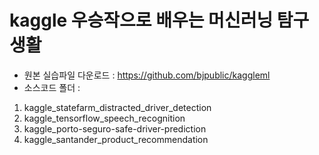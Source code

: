 # kaggle 우승작으로 배우는 머신러닝 탐구생활

- 원본 실습파일 다운로드 : https://github.com/bjpublic/kaggleml
- 소스코드 폴더 : 
1) kaggle_statefarm_distracted_driver_detection
2) kaggle_tensorflow_speech_recognition
3) kaggle_porto-seguro-safe-driver-prediction
4) kaggle_santander_product_recommendation
